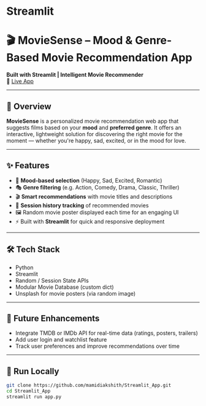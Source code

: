 # Streamlit
# 🎬 MovieSense – Mood & Genre-Based Movie Recommendation App  
**Built with Streamlit | Intelligent Movie Recommender**  
🔗 [Live App](https://appapp-4ymumkrwtqzqzzmvl7rnag.streamlit.app/)

---

## 📌 Overview  
**MovieSense** is a personalized movie recommendation web app that suggests films based on your **mood** and **preferred genre**. It offers an interactive, lightweight solution for discovering the right movie for the moment — whether you're happy, sad, excited, or in the mood for love.

---

## ✨ Features  
- 💭 **Mood-based selection** (Happy, Sad, Excited, Romantic)  
- 🎭 **Genre filtering** (e.g. Action, Comedy, Drama, Classic, Thriller)  
- 🎬 **Smart recommendations** with movie titles and descriptions  
- 🧠 **Session history tracking** of recommended movies  
- 🖼️ Random movie poster displayed each time for an engaging UI  
- ⚡ Built with **Streamlit** for quick and responsive deployment

---

## 🛠️ Tech Stack  
- Python  
- Streamlit  
- Random / Session State APIs  
- Modular Movie Database (custom dict)  
- Unsplash for movie posters (via random image)

---

## 🚀 Future Enhancements  
- Integrate TMDB or IMDb API for real-time data (ratings, posters, trailers)  
- Add user login and watchlist feature  
- Track user preferences and improve recommendations over time


---

## 📂 Run Locally
```bash
git clone https://github.com/mamidiakshith/Streamlit_App.git
cd Streamlit_App
streamlit run app.py
